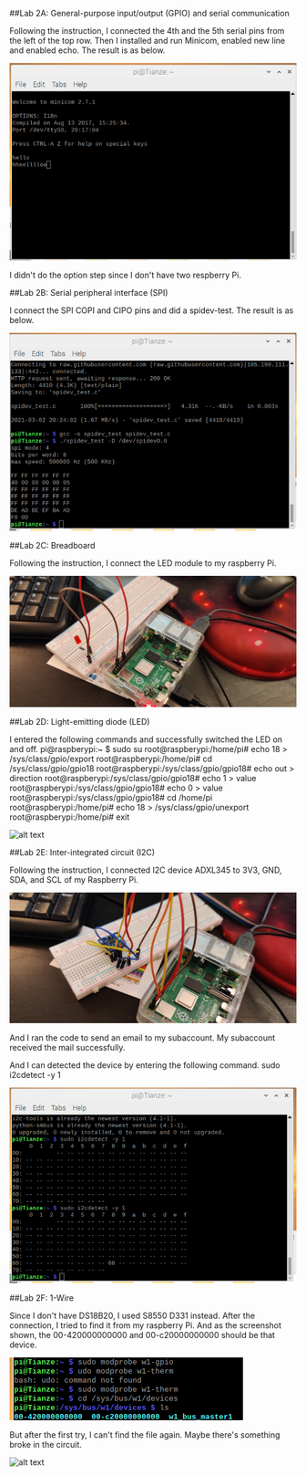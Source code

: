 
##Lab 2A: General-purpose input/output (GPIO) and serial communication

Following the instruction, I connected the 4th and the 5th serial pins from the left of the top row. Then I installed and run Minicom, enabled new line and enabled echo. The result is as below.

![alt text](https://github.com/wastelander47/629IoT/blob/main/lab2/lab2-1.png)

I didn't do the option step since I don't have two respberry Pi.

##Lab 2B: Serial peripheral interface (SPI)

I connect the SPI COPI and CIPO pins and did a spidev-test. The result is as below.

![alt text](https://github.com/wastelander47/629IoT/blob/main/lab2/lab2-2.png)

##Lab 2C: Breadboard

Following the instruction, I connect the LED module to my raspberry Pi.

![alt text](https://github.com/wastelander47/629IoT/blob/main/lab2/lab2-4.jpg)

##Lab 2D: Light-emitting diode (LED)

I entered the following commands and successfully switched the LED on and off.
  pi@raspberypi:~ $ sudo su
  root@raspberypi:/home/pi# echo 18 > /sys/class/gpio/export
  root@raspberypi:/home/pi# cd /sys/class/gpio/gpio18
  root@raspberypi:/sys/class/gpio/gpio18# echo out > direction
  root@raspberypi:/sys/class/gpio/gpio18# echo 1 > value
  root@raspberypi:/sys/class/gpio/gpio18# echo 0 > value
  root@raspberypi:/sys/class/gpio/gpio18# cd /home/pi
  root@raspberypi:/home/pi# echo 18 > /sys/class/gpio/unexport
  root@raspberypi:/home/pi# exit

![alt text](https://github.com/wastelander47/629IoT/blob/main/lab2/lab2-4_(1).jpg)

##Lab 2E: Inter-integrated circuit (I2C)

Following the instruction, I connected I2C device ADXL345 to 3V3, GND, SDA, and SCL of my Raspberry Pi.

![alt text](https://github.com/wastelander47/629IoT/blob/main/lab2/lab2-5.jpg)

And I ran the code to send an email to my subaccount. My subaccount received the mail successfully.

And I can detected the device by entering the following command.
  sudo i2cdetect -y 1
  
![alt text](https://github.com/wastelander47/629IoT/blob/main/lab2/lab2-3.png)

##Lab 2F: 1-Wire

Since I don't have DS18B20, I used S8550 D331 instead. After the connection, I tried to find it from my raspberry Pi. And as the screenshot shown, the 00-420000000000 and 00-c20000000000 should be that device.

![alt text](https://github.com/wastelander47/629IoT/blob/main/lab2/lab2-6.png)

But after the first try, I can't find the file again. Maybe there's something broke in the circuit.

![alt text](https://github.com/wastelander47/629IoT/blob/main/lab2/lab2-6_(1).png)
